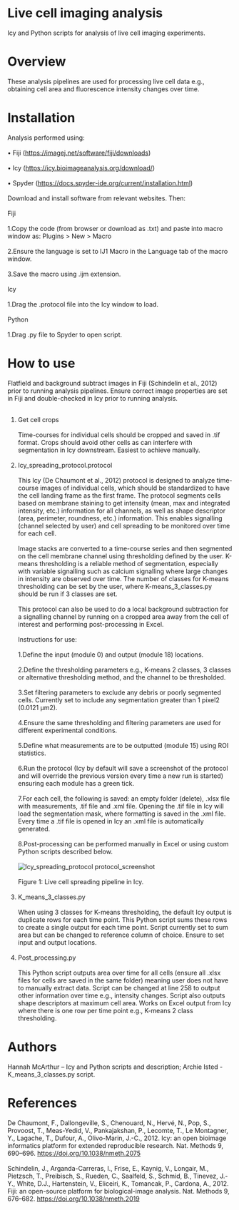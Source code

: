 # Live cell imaging analysis
Icy and Python scripts for analysis of live cell imaging experiments.
# Overview 
These analysis pipelines are used for processing live cell data e.g., obtaining cell area and fluorescence intensity changes over time. 
# Installation 
Analysis performed using: <br/> <br/>
•	Fiji (https://imagej.net/software/fiji/downloads) <br/> <br/>
•	Icy (https://icy.bioimageanalysis.org/download/) <br/> <br/>
•	Spyder (https://docs.spyder-ide.org/current/installation.html) <br/> <br/>
Download and install software from relevant websites. Then: <br/> <br/>
Fiji <br/> <br/>
1.Copy the code (from browser or download as .txt) and paste into macro window as: 
     Plugins > New > Macro <br/> <br/>
2.Ensure the language is set to IJ1 Macro in the Language tab of the macro window. <br/> <br/>
3.Save the macro using .ijm extension. <br/> <br/>
Icy <br/> <br/>
1.Drag the .protocol file into the Icy window to load. <br/> <br/>
Python <br/> <br/>
1.Drag .py file to Spyder to open script.
# How to use 
Flatfield and background subtract images in Fiji (Schindelin et al., 2012) prior to running analysis pipelines. Ensure correct image properties are set in Fiji and double-checked in Icy prior to running analysis. <br/> <br/>
1.	 Get cell crops <br/> <br/>
Time-courses for individual cells should be cropped and saved in .tif format. Crops should avoid other cells as can interfere with segmentation in Icy downstream. Easiest to achieve manually. <br/> <br/>
2.	 Icy_spreading_protocol.protocol <br/> <br/>
This Icy (De Chaumont et al., 2012) protocol is designed to analyze time-course images of individual cells, which should be standardized to have the cell landing frame as the first frame. The protocol segments cells based on membrane staining to get intensity (mean, max and integrated intensity, etc.) information for all channels, as well as shape descriptor (area, perimeter, roundness, etc.) information. This enables signalling (channel selected by user) and cell spreading to be monitored over time for each cell. <br/> <br/>
Image stacks are converted to a time-course series and then segmented on the cell membrane channel using thresholding defined by the user. K-means thresholding is a reliable method of segmentation, especially with variable signalling such as calcium signalling where large changes in intensity are observed over time. The number of classes for K-means thresholding can be set by the user, where K-means_3_classes.py should be run if 3 classes are set. <br/> <br/>
This protocol can also be used to do a local background subtraction for a signalling channel by running on a cropped area away from the cell of interest and performing post-processing in Excel. <br/> <br/>
Instructions for use: <br/> <br/>
1.Define the input (module 0) and output (module 18) locations. <br/> <br/>
2.Define the thresholding parameters e.g., K-means 2 classes, 3 classes or alternative thresholding method, and the channel to be thresholded.<br/> <br/>
3.Set filtering parameters to exclude any debris or poorly segmented cells. Currently set to include any segmentation greater than 1 pixel2 (0.0121 µm2). <br/> <br/>
4.Ensure the same thresholding and filtering parameters are used for different experimental conditions.<br/> <br/> 
5.Define what measurements are to be outputted (module 15) using ROI statistics. <br/> <br/>
6.Run the protocol (Icy by default will save a screenshot of the protocol and will override the previous version every time a new run is started) ensuring each module has a green tick. <br/> <br/>
7.For each cell, the following is saved: an empty folder (delete), .xlsx file with measurements, .tif file and .xml file. Opening the .tif file in Icy will load the segmentation mask, where formatting is saved in the .xml file. Every time a .tif file is opened in Icy an .xml file is automatically generated. <br/> <br/>
8.Post-processing can be performed manually in Excel or using custom Python scripts described below. <br/> <br/>
 ![Icy_spreading_protocol protocol_screenshot](https://github.com/SpillaneLab/Live-cell-imaging-analysis/assets/143707918/541c8a6a-77ba-4320-833b-a47cb8774aba) <br/> <br/>
Figure 1: Live cell spreading pipeline in Icy. <br/> <br/>
3.	K_means_3_classes.py <br/> <br/>
When using 3 classes for K-means thresholding, the default Icy output is duplicate rows for each time point. This Python script sums these rows to create a single output for each time point. Script currently set to sum area but can be changed to reference column of choice. Ensure to set input and output locations. <br/> <br/>
4.	Post_processing.py <br/> <br/>
This Python script outputs area over time for all cells (ensure all .xlsx files for cells are saved in the same folder) meaning user does not have to manually extract data. Script can be changed at line 258 to output other information over time e.g., intensity changes. Script also outputs shape descriptors at maximum cell area. Works on Excel output from Icy where there is one row per time point e.g., K-means 2 class thresholding.
# Authors 
Hannah McArthur – Icy and Python scripts and description; Archie Isted - K_means_3_classes.py script.
# References 
De Chaumont, F., Dallongeville, S., Chenouard, N., Hervé, N., Pop, S., Provoost, T., Meas-Yedid, V., Pankajakshan, P., Lecomte, T., Le Montagner, Y., Lagache, T., Dufour, A., Olivo-Marin, J.-C., 2012. Icy: an open bioimage informatics platform for extended reproducible research. Nat. Methods 9, 690–696. https://doi.org/10.1038/nmeth.2075 <br/> <br/>
Schindelin, J., Arganda-Carreras, I., Frise, E., Kaynig, V., Longair, M., Pietzsch, T., Preibisch, S., Rueden, C., Saalfeld, S., Schmid, B., Tinevez, J.-Y., White, D.J., Hartenstein, V., Eliceiri, K., Tomancak, P., Cardona, A., 2012. Fiji: an open-source platform for biological-image analysis. Nat. Methods 9, 676–682. https://doi.org/10.1038/nmeth.2019
